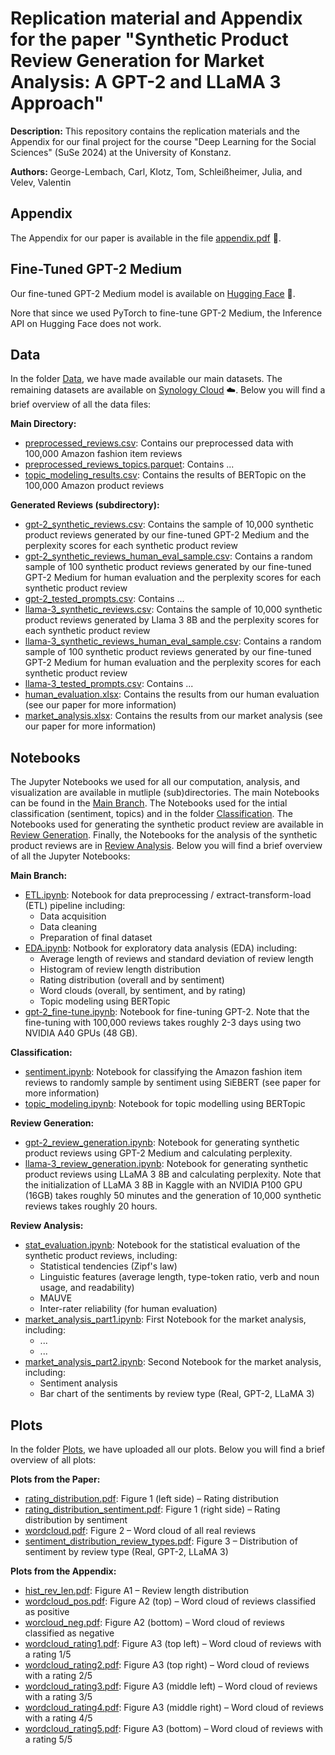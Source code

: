 # **Replication material and Appendix for the paper "Synthetic Product Review Generation for Market Analysis: A GPT-2 and LLaMA 3 Approach"**
**Description:** This repository contains the replication materials and the Appendix for our final project for the course "Deep Learning for the Social Sciences" (SuSe 2024) at the University of Konstanz.

**Authors:** George-Lembach, Carl, Klotz, Tom, Schleißheimer, Julia, and Velev, Valentin

## Appendix
The Appendix for our paper is available in the file [appendix.pdf]() :page_facing_up:.

## Fine-Tuned GPT-2 Medium
Our fine-tuned GPT-2 Medium model is available on [Hugging Face](https://huggingface.co/TomData/GPT2-review) :hugs:.

Nore that since we used PyTorch to fine-tune GPT-2 Medium, the Inference API on Hugging Face does not work.

## Data
In the folder [Data](), we have made available our main datasets. The remaining datasets are available on [Synology Cloud](https://T34278926.quickconnect.to/d/s/zpVAefWwFEYfIhTRTc0RfJ1h4rXzh6kJ/7VRz2eFaGxxjR11Xtygq65lAszhLPaIi-7LuAL9qlnQs) :cloud:. Below you will find a brief overview of all the data files:

**Main Directory:**

* [preprocessed_reviews.csv](): Contains our preprocessed data with 100,000 Amazon fashion item reviews
* [preprocessed_reviews_topics.parquet](): Contains ...
* [topic_modeling_results.csv](): Contains the results of BERTopic on the 100,000 Amazon product reviews

**Generated Reviews (subdirectory):**
* [gpt-2_synthetic_reviews.csv](): Contains the sample of 10,000 synthetic product reviews generated by our fine-tuned GPT-2 Medium and the perplexity scores for each synthetic product review
* [gpt-2_synthetic_reviews_human_eval_sample.csv](): Contains a random sample of 100 synthetic product reviews generated by our fine-tuned GPT-2 Medium for human evaluation and the perplexity scores for each synthetic product review
* [gpt-2_tested_prompts.csv](): Contains ...
* [llama-3_synthetic_reviews.csv](): Contains the sample of 10,000 synthetic product reviews generated by Llama 3 8B and the perplexity scores for each synthetic product review
* [llama-3_synthetic_reviews_human_eval_sample.csv](): Contains a random sample of 100 synthetic product reviews generated by our fine-tuned GPT-2 Medium for human evaluation and the perplexity scores for each synthetic product review
* [llama-3_tested_prompts.csv](): Contains ...
* [human_evaluation.xlsx](): Contains the results from our human evaluation (see our paper for more information)
* [market_analysis.xlsx](): Contains the results from our market analysis (see our paper for more information)

## Notebooks
The Jupyter Notebooks we used for all our computation, analysis, and visualization are available in mutliple (sub)directories. The main Notebooks can be found in the [Main Branch](). The Notebooks used for the intial classification (sentiment, topics) and in the folder [Classification](). The Notebooks used for generating the synthetic product review are available in [Review Generation](). Finally, the Notebooks for the analysis of the synthetic product reviews are in [Review Analysis](). Below you will find a brief overview of all the Jupyter Notebooks:

**Main Branch:**
* [ETL.ipynb](): Notebook for data preprocessing / extract-transform-load (ETL) pipeline including:
  * Data acquisition
  * Data cleaning
  * Preparation of final dataset
* [EDA.ipynb](): Notbook for exploratory data analysis (EDA) including:
  * Average length of reviews and standard deviation of review length
  * Histogram of review length distribution
  * Rating distribution (overall and by sentiment)
  * Word clouds (overall, by sentiment, and by rating)
  * Topic modeling using BERTopic
* [gpt-2_fine-tune.ipynb](): Notebook for fine-tuning GPT-2. Note that the fine-tuning with 100,000 reviews takes roughly 2-3 days using two NVIDIA A40 GPUs (48 GB).

**Classification:**
* [sentiment.ipynb](): Notebook for classifying the Amazon fashion item reviews to randomly sample by sentiment using SiEBERT (see paper for more information)
* [topic_modeling.ipynb](): Notebook for topic modelling using BERTopic

**Review Generation:**
* [gpt-2_review_generation.ipynb](): Notebook for generating synthetic product reviews using GPT-2 Medium and calculating perplexity.
* [llama-3_review_generation.ipynb](): Notebook for generating synthetic product reviews using LLaMA 3 8B and calculating perplexity. Note that the initialization of LLaMA 3 8B in Kaggle with an NVIDIA P100 GPU (16GB) takes roughly 50 minutes and the generation of 10,000 synthetic reviews takes roughly 20 hours.

**Review Analysis:**
* [stat_evaluation.ipynb](): Notebook for the statistical evaluation of the synthetic product reviews, including:
  * Statistical tendencies (Zipf's law)
  * Linguistic features (average length, type-token ratio, verb and noun usage, and readability)
  * MAUVE
  * Inter-rater reliability (for human evaluation)
* [market_analysis_part1.ipynb](): First Notebook for the market analysis, including:
  * ...
  * ...
* [market_analysis_part2.ipynb](): Second Notebook for the market analysis, including:
  * Sentiment analysis
  * Bar chart of the sentiments by review type (Real, GPT-2, LLaMA 3)

## Plots
In the folder [Plots](), we have uploaded all our plots. Below you will find a brief overview of all plots:

**Plots from the Paper:**
* [rating_distribution.pdf](): Figure 1 (left side) &ndash; Rating distribution
* [rating_distribution_sentiment.pdf](): Figure 1 (right side) &ndash; Rating distribution by sentiment
* [wordcloud.pdf](): Figure 2 &ndash; Word cloud of all real reviews
* [sentiment_distribution_review_types.pdf](): Figure 3 &ndash; Distribution of sentiment by review type (Real, GPT-2, LLaMA 3)

**Plots from the Appendix:**
* [hist_rev_len.pdf](): Figure A1 &ndash; Review length distribution
* [wordcloud_pos.pdf](): Figure A2 (top) &ndash; Word cloud of reviews classified as positive 
* [worcloud_neg.pdf](): Figure A2 (bottom) &ndash; Word cloud of reviews classified as negative
* [wordcloud_rating1.pdf](): Figure A3 (top left) &ndash; Word cloud of reviews with a rating 1/5
* [wordcloud_rating2.pdf](): Figure A3 (top right) &ndash; Word cloud of reviews with a rating 2/5
* [wordcloud_rating3.pdf](): Figure A3 (middle left) &ndash; Word cloud of reviews with a rating 3/5
* [wordcloud_rating4.pdf](): Figure A3 (middle right) &ndash; Word cloud of reviews with a rating 4/5
* [wordcloud_rating5.pdf](): Figure A3 (bottom) &ndash; Word cloud of reviews with a rating 5/5
